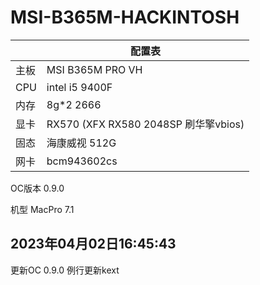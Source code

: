 # MSI-B365M-HACKINTOSH
| | 配置表 |
|---|--|
|主板 |MSI B365M PRO VH|
|CPU |intel i5 9400F|
|内存 |8g*2 2666|
|显卡 |RX570 (XFX RX580 2048SP 刷华擎vbios)|
|固态| 海康威视 512G|
|网卡| bcm943602cs|

OC版本 0.9.0

机型 MacPro 7.1

## 2023年04月02日16:45:43
更新OC 0.9.0
例行更新kext







